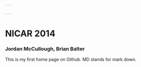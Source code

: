 ```yaml
---

---
```


# NICAR 2014

### Jordan McCullough, Brian Balter

This is my first home page on Github. MD stands for mark down.

